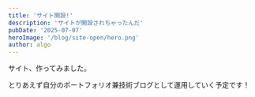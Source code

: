 ```yaml
---
title: 'サイト開設!'
description: 'サイトが開設されちゃったんだ'
pubDate: '2025-07-07'
heroImage: '/blog/site-open/hero.png'
author: algo
---
```


サイト、作ってみました。

とりあえず自分のポートフォリオ兼技術ブログとして運用していく予定です！